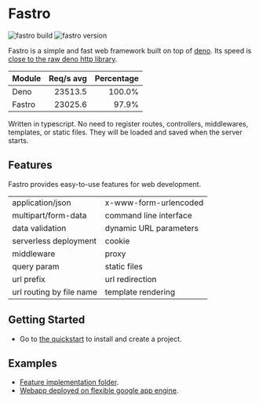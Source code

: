 # Fastro

![][build] ![][version]

Fastro is a simple and fast web framework built on top of
[deno](https://deno.land). Its speed is
[close to the raw deno http library](https://fastro.dev/docs/perfomance.html).

| Module | Req/s avg | Percentage |
| ------ | --------: | ---------: |
| Deno   |   23513.5 |     100.0% |
| Fastro |   23025.6 |      97.9% |

Written in typescript. No need to register routes, controllers, middlewares,
templates, or static files. They will be loaded and saved when the server
starts.

## Features

Fastro provides easy-to-use features for web development.

<table>
<tbody>
<tr>
<td>application/json</td>
<td>x-www-form-urlencoded</td>
</tr>
<tr>
<td>multipart/form-data</td>
<td>command line interface</td>
</tr>
<tr>
<td>data validation</td>
<td>dynamic URL parameters</td>
</tr>
<tr>
<td>serverless deployment</td>
<td>cookie</td>
</tr>
<tr>
<td>middleware</td>
<td>proxy</td>
</tr>
<tr>
<td>query param</td>
<td>static files</td>
</tr>
<tr>
<td>url prefix</td>
<td>url redirection</td>
</tr>
<tr>
<td>url routing by file name</td>
<td>template rendering</td>
</tr>
</tbody>
</table>

## Getting Started

- Go to [the quickstart](https://fastro.dev/docs/quickstart) to install and
  create a project.

## Examples

- [Feature implementation folder](https://github.com/fastrodev/fastro/blob/master/services).
- [Webapp deployed on flexible google app
  engine](https://phonic-altar-274306.ue.r.appspot.com).

[build]: https://github.com/fastrodev/fastro/workflows/ci/badge.svg?branch=master "fastro build"
[version]: https://img.shields.io/github/v/release/fastrojs/fastro?label=version "fastro version"
